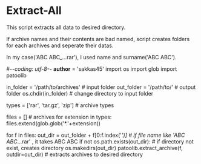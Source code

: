 Extract-All
===========
This script extracts all data to desired directory.

If archive names and their contents are bad named, script creates folders for each archives and seperate their datas.

In my case('ABC ABC_...rar'), I used name and surname('ABC ABC').

#-*-coding: utf-8-*-
__author__ = 'sakkas45'
import os
import glob
import patoolib

in_folder = '/path/to/archives' # input folder
out_folder = '/path/to/' # output folder
os.chdir(in_folder) # change directory to input folder

types = ['rar', 'tar.gz', 'zip'] # archive types

files = [] # archives
for extension in types:
    files.extend(glob.glob('*.'+extension))

for f in files:
    out_dir = out_folder + f[0:f.index('_')] # if file name like 'ABC ABC_...rar' , it takes ABC ABC
    if not os.path.exists(out_dir): # if directory not exist, creates directory
        os.makedirs(out_dir)
    patoolib.extract_archive(f, outdir=out_dir) # extracts archives to desired directory
